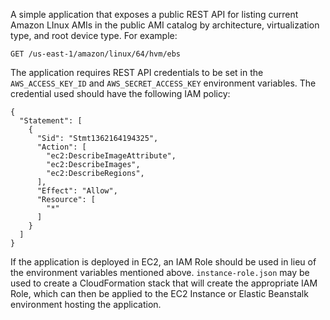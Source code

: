 A simple application that exposes a public REST API for listing current Amazon LInux AMIs in the public AMI catalog by architecture, virtualization type, and root device type. For example:

`GET /us-east-1/amazon/linux/64/hvm/ebs`

The application requires REST API credentials to be set in the `AWS_ACCESS_KEY_ID` and `AWS_SECRET_ACCESS_KEY` environment variables. The credential used should have the following IAM policy:
	
	{
	  "Statement": [
	    {
	      "Sid": "Stmt1362164194325",
	      "Action": [
	        "ec2:DescribeImageAttribute",
	        "ec2:DescribeImages",
			"ec2:DescribeRegions",
	      ],
	      "Effect": "Allow",
	      "Resource": [
	        "*"
	      ]
	    }
	  ]
	}

If the application is deployed in EC2, an IAM Role should be used in lieu of the environment variables mentioned above. `instance-role.json` may be used to create a CloudFormation stack that will create the appropriate IAM Role, which can then be applied to the EC2 Instance or Elastic Beanstalk environment hosting the application.